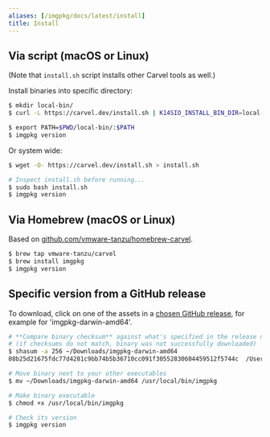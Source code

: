 ```yaml
---
aliases: [/imgpkg/docs/latest/install]
title: Install
---
```


## Via script (macOS or Linux)

(Note that `install.sh` script installs other Carvel tools as well.)

Install binaries into specific directory:

```bash
$ mkdir local-bin/
$ curl -L https://carvel.dev/install.sh | K14SIO_INSTALL_BIN_DIR=local-bin bash

$ export PATH=$PWD/local-bin/:$PATH
$ imgpkg version
```

Or system wide:

```bash
$ wget -O- https://carvel.dev/install.sh > install.sh

# Inspect install.sh before running...
$ sudo bash install.sh
$ imgpkg version
```

## Via Homebrew (macOS or Linux)

Based on [github.com/vmware-tanzu/homebrew-carvel](https://github.com/vmware-tanzu/homebrew-carvel).

```bash
$ brew tap vmware-tanzu/carvel
$ brew install imgpkg
$ imgpkg version
```

## Specific version from a GitHub release

To download, click on one of the assets in a [chosen GitHub release](https://github.com/vmware-tanzu/carvel-imgpkg/releases), for example for 'imgpkg-darwin-amd64'.

```bash
# **Compare binary checksum** against what's specified in the release notes
# (if checksums do not match, binary was not successfully downloaded)
$ shasum -a 256 ~/Downloads/imgpkg-darwin-amd64
08b25d21675fdc77d4281c9bb74b5b36710cc091f30552830604459512f5744c  /Users/pivotal/Downloads/imgpkg-darwin-amd64

# Move binary next to your other executables
$ mv ~/Downloads/imgpkg-darwin-amd64 /usr/local/bin/imgpkg

# Make binary executable
$ chmod +x /usr/local/bin/imgpkg

# Check its version
$ imgpkg version
```
